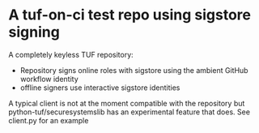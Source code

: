 # A tuf-on-ci test repo using sigstore signing 

A completely keyless TUF repository:
* Repository signs online roles with sigstore using the ambient GitHub workflow identity
* offline signers use interactive sigstore identities

A typical client is not at the moment compatible with the repository but python-tuf/securesystemslib
has an experimental feature that does. See client.py for an example